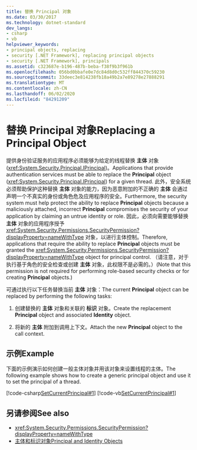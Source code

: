 ```yaml
---
title: 替换 Principal 对象
ms.date: 03/30/2017
ms.technology: dotnet-standard
dev_langs:
- csharp
- vb
helpviewer_keywords:
- principal objects, replacing
- security [.NET Framework], replacing principal objects
- security [.NET Framework], principals
ms.assetid: c323687e-b196-487b-beba-f38f9b3f961b
ms.openlocfilehash: 056bd0bbafe0e7dc84d8d0c532ff844370c59230
ms.sourcegitcommit: 33deec3e814238fb18a49b2a7e89278e27888291
ms.translationtype: MT
ms.contentlocale: zh-CN
ms.lasthandoff: 06/02/2020
ms.locfileid: "84291209"
---
```

# <a name="replacing-a-principal-object"></a><span data-ttu-id="2781f-102">替换 Principal 对象</span><span class="sxs-lookup"><span data-stu-id="2781f-102">Replacing a Principal Object</span></span>
<span data-ttu-id="2781f-103">提供身份验证服务的应用程序必须能够为给定的线程替换 **主体** 对象 (<xref:System.Security.Principal.IPrincipal>)。</span><span class="sxs-lookup"><span data-stu-id="2781f-103">Applications that provide authentication services must be able to replace the **Principal** object (<xref:System.Security.Principal.IPrincipal>) for a given thread.</span></span> <span data-ttu-id="2781f-104">此外，安全系统必须帮助保护这种替换 **主体** 对象的能力，因为恶意附加的不正确的 **主体** 会通过声明一个不真实的身份或角色危及应用程序的安全。</span><span class="sxs-lookup"><span data-stu-id="2781f-104">Furthermore, the security system must help protect the ability to replace **Principal** objects because a maliciously attached, incorrect **Principal** compromises the security of your application by claiming an untrue identity or role.</span></span> <span data-ttu-id="2781f-105">因此，必须向需要能够替换 **主体** 对象的应用程序授予 <xref:System.Security.Permissions.SecurityPermission?displayProperty=nameWithType> 对象，以进行主体控制。</span><span class="sxs-lookup"><span data-stu-id="2781f-105">Therefore, applications that require the ability to replace **Principal** objects must be granted the <xref:System.Security.Permissions.SecurityPermission?displayProperty=nameWithType> object for principal control.</span></span> <span data-ttu-id="2781f-106">（请注意，对于执行基于角色的安全检查或创建 **主体** 对象，此权限不是必需的。）</span><span class="sxs-lookup"><span data-stu-id="2781f-106">(Note that this permission is not required for performing role-based security checks or for creating **Principal** objects.)</span></span>  
  
 <span data-ttu-id="2781f-107">可通过执行以下任务替换当前 **主体** 对象：</span><span class="sxs-lookup"><span data-stu-id="2781f-107">The current **Principal** object can be replaced by performing the following tasks:</span></span>  
  
1. <span data-ttu-id="2781f-108">创建替换的 **主体** 对象和关联的 **标识** 对象。</span><span class="sxs-lookup"><span data-stu-id="2781f-108">Create the replacement **Principal** object and associated **Identity** object.</span></span>  
  
2. <span data-ttu-id="2781f-109">将新的 **主体** 附加到调用上下文。</span><span class="sxs-lookup"><span data-stu-id="2781f-109">Attach the new **Principal** object to the call context.</span></span>  
  
## <a name="example"></a><span data-ttu-id="2781f-110">示例</span><span class="sxs-lookup"><span data-stu-id="2781f-110">Example</span></span>  
 <span data-ttu-id="2781f-111">下面的示例演示如何创建一般主体对象并用该对象来设置线程的主体。</span><span class="sxs-lookup"><span data-stu-id="2781f-111">The following example shows how to create a generic principal object and use it to set the principal of a thread.</span></span>  
  
 [!code-csharp[SetCurrentPrincipal#1](../../../samples/snippets/csharp/VS_Snippets_CLR/SetCurrentPrincipal/CS/program.cs#1)]
 [!code-vb[SetCurrentPrincipal#1](../../../samples/snippets/visualbasic/VS_Snippets_CLR/SetCurrentPrincipal/VB/program.vb#1)]  
  
## <a name="see-also"></a><span data-ttu-id="2781f-112">另请参阅</span><span class="sxs-lookup"><span data-stu-id="2781f-112">See also</span></span>

- <xref:System.Security.Permissions.SecurityPermission?displayProperty=nameWithType>
- [<span data-ttu-id="2781f-113">主体和标识对象</span><span class="sxs-lookup"><span data-stu-id="2781f-113">Principal and Identity Objects</span></span>](principal-and-identity-objects.md)
